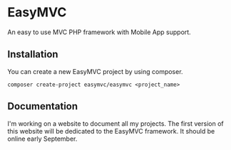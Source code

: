 # EasyMVC
An easy to use MVC PHP framework with Mobile App support.

## Installation
You can create a new EasyMVC project by using composer.
````
composer create-project easymvc/easymvc <project_name>
````

## Documentation

I'm working on a website to document all my projects. The first version of
this website will be dedicated to the EasyMVC framework. It should be online 
early September.